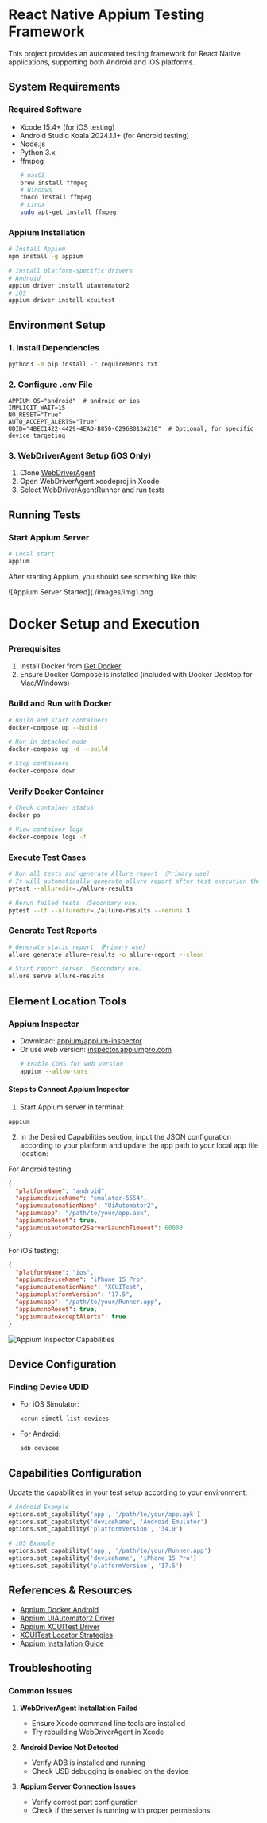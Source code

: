 # React Native Appium Testing Framework

This project provides an automated testing framework for React Native applications, supporting both Android and iOS platforms.

## System Requirements

### Required Software

- Xcode 15.4+ (for iOS testing)
- Android Studio Koala 2024.1.1+ (for Android testing)
- Node.js
- Python 3.x
- ffmpeg
  ```bash
  # macOS
  brew install ffmpeg
  # Windows
  choco install ffmpeg
  # Linux
  sudo apt-get install ffmpeg
  ```

### Appium Installation

```bash
# Install Appium
npm install -g appium

# Install platform-specific drivers
# Android
appium driver install uiautomator2
# iOS
appium driver install xcuitest
```

## Environment Setup

### 1. Install Dependencies

```bash
python3 -m pip install -r requirements.txt
```

### 2. Configure .env File

```env
APPIUM_OS="android"  # android or ios
IMPLICIT_WAIT=15
NO_RESET="True"
AUTO_ACCEPT_ALERTS="True"
UDID="4BEC1422-4429-4EAD-B850-C296B013A210"  # Optional, for specific device targeting
```

### 3. WebDriverAgent Setup (iOS Only)

1. Clone [WebDriverAgent](https://github.com/appium/WebDriverAgent)
2. Open WebDriverAgent.xcodeproj in Xcode
3. Select WebDriverAgentRunner and run tests

## Running Tests

### Start Appium Server

```bash
# Local start
appium

```

After starting Appium, you should see something like this:

![Appium Server Started](./images/img1.png

# Docker Setup and Execution

### Prerequisites

1. Install Docker from [Get Docker](https://docs.docker.com/get-docker/)
2. Ensure Docker Compose is installed (included with Docker Desktop for Mac/Windows)

### Build and Run with Docker

```bash
# Build and start containers
docker-compose up --build

# Run in detached mode
docker-compose up -d --build

# Stop containers
docker-compose down
```

### Verify Docker Container

```bash
# Check container status
docker ps

# View container logs
docker-compose logs -f
```

### Execute Test Cases

```bash
# Run all tests and generate Allure report （Primary use）
# It will automatically generate allure report after test execution then send result to slack channel
pytest --alluredir=./allure-results

# Rerun failed tests （Secondary use）
pytest --lf --alluredir=./allure-results --reruns 3
```

### Generate Test Reports

```bash
# Generate static report （Primary use）
allure generate allure-results -o allure-report --clean

# Start report server （Secondary use）
allure serve allure-results
```

## Element Location Tools

### Appium Inspector

- Download: [appium/appium-inspector](https://github.com/appium/appium-inspector)
- Or use web version: [inspector.appiumpro.com](https://inspector.appiumpro.com)
  ```bash
  # Enable CORS for web version
  appium --allow-cors
  ```

#### Steps to Connect Appium Inspector

1. Start Appium server in terminal:

```bash
appium
```

2. In the Desired Capabilities section, input the JSON configuration according to your platform and update the app path to your local app file location:

For Android testing:

```json
{
  "platformName": "android",
  "appium:deviceName": "emulator-5554",
  "appium:automationName": "UiAutomator2",
  "appium:app": "/path/to/your/app.apk",
  "appium:noReset": true,
  "appium:uiautomator2ServerLaunchTimeout": 60000
}
```

For iOS testing:

```json
{
  "platformName": "ios",
  "appium:deviceName": "iPhone 15 Pro",
  "appium:automationName": "XCUITest",
  "appium:platformVersion": "17.5",
  "appium:app": "/path/to/your/Runner.app",
  "appium:noReset": true,
  "appium:autoAcceptAlerts": true
}
```

![Appium Inspector Capabilities](./images/img2.png)

## Device Configuration

### Finding Device UDID

- For iOS Simulator:
  ```bash
  xcrun simctl list devices
  ```
- For Android:
  ```bash
  adb devices
  ```

## Capabilities Configuration

Update the capabilities in your test setup according to your environment:

```python
# Android Example
options.set_capability('app', '/path/to/your/app.apk')
options.set_capability('deviceName', 'Android Emulator')
options.set_capability('platformVersion', '34.0')

# iOS Example
options.set_capability('app', '/path/to/your/Runner.app')
options.set_capability('deviceName', 'iPhone 15 Pro')
options.set_capability('platformVersion', '17.5')
```

## References & Resources

- [Appium Docker Android](https://github.com/appium/appium-docker-android)
- [Appium UIAutomator2 Driver](https://github.com/appium/appium-uiautomator2-driver)
- [Appium XCUITest Driver](https://github.com/appium/appium-xcuitest-driver)
- [XCUITest Locator Strategies](https://appium.github.io/appium-xcuitest-driver/latest/reference/locator-strategies/)
- [Appium Installation Guide](https://appium.io/docs/en/latest/quickstart/install/)

## Troubleshooting

### Common Issues

1. **WebDriverAgent Installation Failed**

   - Ensure Xcode command line tools are installed
   - Try rebuilding WebDriverAgent in Xcode

2. **Android Device Not Detected**

   - Verify ADB is installed and running
   - Check USB debugging is enabled on the device

3. **Appium Server Connection Issues**
   - Verify correct port configuration
   - Check if the server is running with proper permissions
